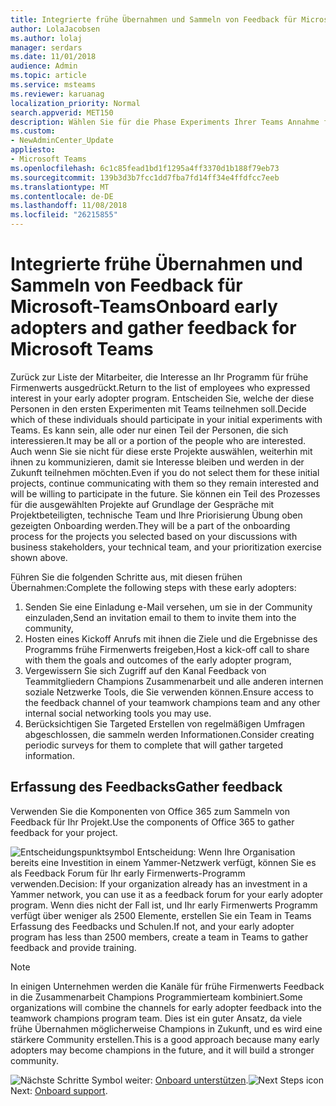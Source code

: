 ```yaml
---
title: Integrierte frühe Übernahmen und Sammeln von Feedback für Microsoft-Teams
author: LolaJacobsen
ms.author: lolaj
manager: serdars
ms.date: 11/01/2018
audience: Admin
ms.topic: article
ms.service: msteams
ms.reviewer: karuanag
localization_priority: Normal
search.appverid: MET150
description: Wählen Sie für die Phase Experiments Ihrer Teams Annahme frühe Übernahmen und dann Erfassung des Feedbacks für Ihr Projekt.
ms.custom:
- NewAdminCenter_Update
appliesto:
- Microsoft Teams
ms.openlocfilehash: 6c1c85fead1bd1f1295a4ff3370d1b188f79eb73
ms.sourcegitcommit: 139b3d3b7fcc1dd7fba7fd14ff34e4ffdfcc7eeb
ms.translationtype: MT
ms.contentlocale: de-DE
ms.lasthandoff: 11/08/2018
ms.locfileid: "26215855"
---
```

# <a name="onboard-early-adopters-and-gather-feedback-for-microsoft-teams"></a><span data-ttu-id="fecfa-103">Integrierte frühe Übernahmen und Sammeln von Feedback für Microsoft-Teams</span><span class="sxs-lookup"><span data-stu-id="fecfa-103">Onboard early adopters and gather feedback for Microsoft Teams</span></span>

<span data-ttu-id="fecfa-104">Zurück zur Liste der Mitarbeiter, die Interesse an Ihr Programm für frühe Firmenwerts ausgedrückt.</span><span class="sxs-lookup"><span data-stu-id="fecfa-104">Return to the list of employees who expressed interest in your early adopter program.</span></span> <span data-ttu-id="fecfa-105">Entscheiden Sie, welche der diese Personen in den ersten Experimenten mit Teams teilnehmen soll.</span><span class="sxs-lookup"><span data-stu-id="fecfa-105">Decide which of these individuals should participate in your initial experiments with Teams.</span></span> <span data-ttu-id="fecfa-106">Es kann sein, alle oder nur einen Teil der Personen, die sich interessieren.</span><span class="sxs-lookup"><span data-stu-id="fecfa-106">It may be all or a portion of the people who are interested.</span></span> <span data-ttu-id="fecfa-107">Auch wenn Sie sie nicht für diese erste Projekte auswählen, weiterhin mit ihnen zu kommunizieren, damit sie Interesse bleiben und werden in der Zukunft teilnehmen möchten.</span><span class="sxs-lookup"><span data-stu-id="fecfa-107">Even if you do not select them for these initial projects, continue communicating with them so they remain interested and will be willing to participate in the future.</span></span> <span data-ttu-id="fecfa-108">Sie können ein Teil des Prozesses für die ausgewählten Projekte auf Grundlage der Gespräche mit Projektbeteiligten, technische Team und Ihre Priorisierung Übung oben gezeigten Onboarding werden.</span><span class="sxs-lookup"><span data-stu-id="fecfa-108">They will be a part of the onboarding process for the projects you selected based on your discussions with business stakeholders, your technical team, and your prioritization exercise shown above.</span></span> 

<span data-ttu-id="fecfa-109">Führen Sie die folgenden Schritte aus, mit diesen frühen Übernahmen:</span><span class="sxs-lookup"><span data-stu-id="fecfa-109">Complete the following steps with these early adopters:</span></span>

1. <span data-ttu-id="fecfa-110">Senden Sie eine Einladung e-Mail versehen, um sie in der Community einzuladen,</span><span class="sxs-lookup"><span data-stu-id="fecfa-110">Send an invitation email to them to invite them into the community,</span></span>
2. <span data-ttu-id="fecfa-111">Hosten eines Kickoff Anrufs mit ihnen die Ziele und die Ergebnisse des Programms frühe Firmenwerts freigeben,</span><span class="sxs-lookup"><span data-stu-id="fecfa-111">Host a kick-off call to share with them the goals and outcomes of the early adopter program,</span></span>
3. <span data-ttu-id="fecfa-112">Vergewissern Sie sich Zugriff auf den Kanal Feedback von Teammitgliedern Champions Zusammenarbeit und alle anderen internen soziale Netzwerke Tools, die Sie verwenden können.</span><span class="sxs-lookup"><span data-stu-id="fecfa-112">Ensure access to the feedback channel of your teamwork champions team and any other internal social networking tools you may use.</span></span> 
4. <span data-ttu-id="fecfa-113">Berücksichtigen Sie Targeted Erstellen von regelmäßigen Umfragen abgeschlossen, die sammeln werden Informationen.</span><span class="sxs-lookup"><span data-stu-id="fecfa-113">Consider creating periodic surveys for them to complete that will gather targeted information.</span></span>

## <a name="gather-feedback"></a><span data-ttu-id="fecfa-114">Erfassung des Feedbacks</span><span class="sxs-lookup"><span data-stu-id="fecfa-114">Gather feedback</span></span>

<span data-ttu-id="fecfa-115">Verwenden Sie die Komponenten von Office 365 zum Sammeln von Feedback für Ihr Projekt.</span><span class="sxs-lookup"><span data-stu-id="fecfa-115">Use the components of Office 365 to gather feedback for your project.</span></span>
  
![Entscheidungspunktsymbol](media/teams-adoption-decision-icon.png) <span data-ttu-id="fecfa-117">Entscheidung: Wenn Ihre Organisation bereits eine Investition in einem Yammer-Netzwerk verfügt, können Sie es als Feedback Forum für Ihr early Firmenwerts-Programm verwenden.</span><span class="sxs-lookup"><span data-stu-id="fecfa-117">Decision: If your organization already has an investment in a Yammer network, you can use it as a feedback forum for your early adopter program.</span></span> <span data-ttu-id="fecfa-118">Wenn dies nicht der Fall ist, und Ihr early Firmenwerts Programm verfügt über weniger als 2500 Elemente, erstellen Sie ein Team in Teams Erfassung des Feedbacks und Schulen.</span><span class="sxs-lookup"><span data-stu-id="fecfa-118">If not, and your early adopter program has less than 2500 members, create a team in Teams to gather feedback and provide training.</span></span>
  
> [!Note]
> <span data-ttu-id="fecfa-119">In einigen Unternehmen werden die Kanäle für frühe Firmenwerts Feedback in die Zusammenarbeit Champions Programmierteam kombiniert.</span><span class="sxs-lookup"><span data-stu-id="fecfa-119">Some organizations will combine the channels for early adopter feedback into the teamwork champions program team.</span></span> <span data-ttu-id="fecfa-120">Dies ist ein guter Ansatz, da viele frühe Übernahmen möglicherweise Champions in Zukunft, und es wird eine stärkere Community erstellen.</span><span class="sxs-lookup"><span data-stu-id="fecfa-120">This is a good approach because many early adopters may become champions in the future, and it will build a stronger community.</span></span> 


<span data-ttu-id="fecfa-121">![Nächste Schritte Symbol](media/teams-adoption-next-icon.png) weiter: [Onboard unterstützen](teams-adoption-onboard-support.md).</span><span class="sxs-lookup"><span data-stu-id="fecfa-121">![Next Steps icon](media/teams-adoption-next-icon.png) Next: [Onboard support](teams-adoption-onboard-support.md).</span></span>